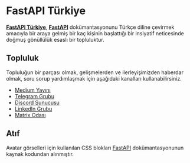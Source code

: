 # FastAPI Türkiye

[**FastAPI Türkiye**](https://hasansezertasan.github.io/fastapi-turkiye/), [**FastAPI**](https://fastapi.tiangolo.com/tr/) dokümantasyonunu Türkçe diline çevirmek amacıyla bir araya gelmiş bir kaç kişinin başlattığı bir insiyatif neticesinde doğmuş gönüllülük esaslı bir topluluktur.

## Topluluk

Topluluğun bir parçası olmak, gelişmelerden ve ilerleyişimizden haberdar olmak, soru sorup yardımlaşmak için aşağıdaki kanalları kullanabilirsiniz.

- [Medium Yayını](https://medium.com/fastapi-turkiye)
- [Telegram Grubu](https://t.me/fastapiturkiye)
- [Discord Sunucusu](https://discord.gg/dPgCU2X9xB)
- [LinkedIn Grubu](https://www.linkedin.com/groups/9581611/)
- [Matrix Odası](https://matrix.to/#/#fastapi-turkiye:matrix.org)

## Atıf

Avatar görselleri için kullanılan CSS blokları [FastAPI] dokümantasyonunun kaynak kodundan alınmıştır.

[FastAPI]: https://github.com/tiangolo/fastapi
